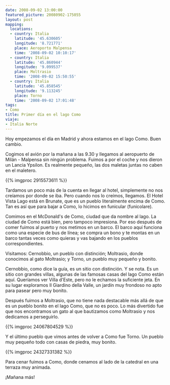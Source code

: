 ```yaml
---
date: 2008-09-02 13:00:00
featured_picture: 20080902-175055
layout: post
mapping:
  locations:
  - country: Italia
    latitude: '45.630605'
    longitude: '8.721771'
    place: Aeroporto Malpensa
    time: '2008-09-02 10:10:17'
  - country: Italia
    latitude: '45.860944'
    longitude: '9.099537'
    place: Moltrasio
    time: '2008-09-02 15:50:55'
  - country: Italia
    latitude: '45.858545'
    longitude: '9.113245'
    place: Torno
    time: '2008-09-02 17:01:48'
tags:
- Como
title: Primer día en el lago Como
viaje:
- Italia Norte
---
```


Hoy empezamos el día en Madrid y ahora estamos en el lago Como. Buen cambio.

Cogimos el avión por la mañana a las 9.30 y llegamos al aeropuerto de Milán - Malpensa sin ningún problema. Fuimos a por el coche y nos dieron un Lancia Ypsilon. Es realmente pequeño, las dos maletas juntas no caben en el maletero.

{{% imgproc 2915573611 %}}

Tardamos un poco más de la cuenta en llegar al hotel, simplemente no nos creíamos por donde se iba. Pero cuando nos lo creímos, llegamos. El Hotel Vista Lago está en Brunate, que es un pueblo literalmente encima de Como. Tan es así que para bajar a Como, lo hicimos en funicular (funicolare).

Comimos en el McDonald's de Como, ciudad que da nombre al lago. La ciudad de Como está bien, pero tampoco impresiona. Por eso después de comer fuimos al puerto y nos metimos en un barco. El barco aquí funciona como una especie de bus de línea; se compra un bono y te montas en un barco tantas veces como quieras y vas bajando en los pueblos correspondientes.

Visitamos: Cernobbio, un pueblo con distinción; Moltrasio, donde conocimos al gato Moltrasio; y Torno, un pueblo muy pequeño y bonito.

Cernobbio, como dice la guía, es un sitio con distinción. Y se nota. Es un sitio con grandes villas, algunas de las famosas casas del lago Como están aquí. Queríamos ver Villa d'Este, pero no le echamos la suficiente jeta. En su lugar exploramos Il Giardino della Valle, un jardín muy frondoso no apto para pasear pero muy bonito.

Después fuimos a Moltrasio, que no tiene nada destacable más allá de que es un pueblo bonito en el lago Como, que no es poco. Lo más divertido fue que nos encontramos un gato al que bautizamos como Moltrasio y nos dedicamos a perseguirlo.

{{% imgproc 24067804529 %}}

Y el último pueblo que vimos antes de volver a Como fue Torno. Un pueblo muy pequeño todo con casas de piedra, muy bonito.

{{% imgproc 24327331382 %}}

Para cenar fuimos a Como, donde cenamos al lado de la catedral en una terraza muy animada.

¡Mañana más!
